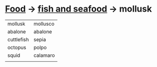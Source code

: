 # [Food](food.html) -> [fish and seafood](food-di-mare.html) -> mollusk 

<table>
<tr>
<td width="50%">mollusk</td>
<td>mollusco</td>
</tr>
<tr>
<td width="50%">abalone</td>
<td>abalone</td>
</tr>
<tr>
<td width="50%">cuttlefish</td>
<td>sepia</td>
</tr>
<tr>
<td width="50%">octopus</td>
<td>polpo</td>
</tr>
<tr>
<td width="50%">squid</td>
<td>calamaro</td>
</tr>
<tr>
<td width="50%"></td>
<td></td>
</tr>
</table>
